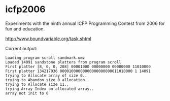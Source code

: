 # icfp2006

Experiments with the ninth annual ICFP Programming Contest from 2006 for fun and education.

http://www.boundvariable.org/task.shtml

Current output:

```
Loading program scroll sandmark.umz
Loaded 14091 sandstone platters from program scroll
First platter [8, 0, 0, 208] 00001000 00000000 00000000 11010000
First platter 134217936 00001000000000000000000011010000 1 14091
trying to Allocate array of size 0..
trying to Abandon size 0 allocation..
trying to Allocate size 11..
trying Array Index on allocated array..
array not init to 0
```